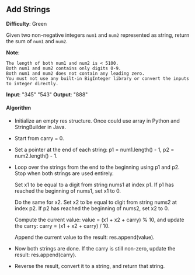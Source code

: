 ## Add Strings

__Difficulty__: Green

Given two non-negative integers ```num1``` and ```num2``` represented as string, return the sum of ```num1``` and ```num2```.

__Note__:

    The length of both num1 and num2 is < 5100.
    Both num1 and num2 contains only digits 0-9.
    Both num1 and num2 does not contain any leading zero.
    You must not use any built-in BigInteger library or convert the inputs to integer directly.

__Input__: "345" "543"
__Output__: "888"

#### Algorithm

* Initialize an empty res structure. Once could use array in Python and StringBuilder in Java.

* Start from carry = 0.

* Set a pointer at the end of each string: p1 = num1.length() - 1, p2 = num2.length() - 1.

* Loop over the strings from the end to the beginning using p1 and p2. Stop when both strings are used entirely.

    Set x1 to be equal to a digit from string nums1 at index p1. If p1 has reached the beginning of nums1, set x1 to 0.

    Do the same for x2. Set x2 to be equal to digit from string nums2 at index p2. If p2 has reached the beginning of nums2, set x2 to 0.

    Compute the current value: value = (x1 + x2 + carry) % 10, and update the carry: carry = (x1 + x2 + carry) / 10.

    Append the current value to the result: res.append(value).

* Now both strings are done. If the carry is still non-zero, update the result: res.append(carry).

* Reverse the result, convert it to a string, and return that string.

